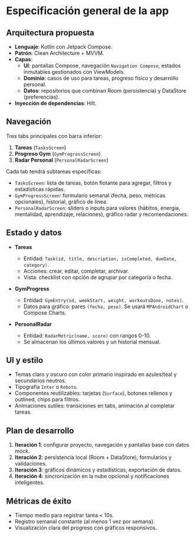 # Especificación general de la app

## Arquitectura propuesta
- **Lenguaje**: Kotlin con Jetpack Compose.
- **Patrón**: Clean Architecture + MVVM.
- **Capas**:
  - **UI**: pantallas Compose, navegación `Navigation Compose`, estados inmutables gestionados con ViewModels.
  - **Dominio**: casos de uso para tareas, progreso físico y desarrollo personal.
  - **Datos**: repositorios que combinan Room (persistencia) y DataStore (preferencias).
- **Inyección de dependencias**: Hilt.

## Navegación
Tres tabs principales con barra inferior:
1. **Tareas** (`TasksScreen`)
2. **Progreso Gym** (`GymProgressScreen`)
3. **Radar Personal** (`PersonalRadarScreen`)

Cada tab tendrá subtareas específicas:
- `TasksScreen`: lista de tareas, botón flotante para agregar, filtros y estadísticas rápidas.
- `GymProgressScreen`: formulario semanal (fecha, peso, métricas opcionales), historial, gráfico de línea.
- `PersonalRadarScreen`: sliders o inputs para valores (hábitos, energía, mentalidad, aprendizaje, relaciones), gráfico radar y recomendaciones.

## Estado y datos
- **Tareas**
  - Entidad: `Task(id, title, description, isCompleted, dueDate, category)`.
  - Acciones: crear, editar, completar, archivar.
  - Vista: checklist con opción de agrupar por categoría o fecha.

- **GymProgress**
  - Entidad: `GymEntry(id, weekStart, weight, workoutsDone, notes)`.
  - Datos para gráfico: pares `(fecha, peso)`. Se usará `MPAndroidChart` o Compose Charts.

- **PersonalRadar**
  - Entidad: `RadarMetric(name, score)` con rangos 0-10.
  - Se almacenan los últimos valores y un historial mensual.

## UI y estilo
- Temas claro y oscuro con color primario inspirado en azules/teal y secundarios neutros.
- Tipografía `Inter` o `Roboto`.
- Componentes reutilizables: tarjetas (`Surface`), botones rellenos y outlined, chips para filtros.
- Animaciones sutiles: transiciones en tabs, animación al completar tareas.

## Plan de desarrollo
1. **Iteración 1**: configurar proyecto, navegación y pantallas base con datos mock.
2. **Iteración 2**: persistencia local (Room + DataStore), formularios y validaciones.
3. **Iteración 3**: gráficos dinámicos y estadísticas, exportación de datos.
4. **Iteración 4**: sincronización en la nube opcional y notificaciones inteligentes.

## Métricas de éxito
- Tiempo medio para registrar tarea < 10s.
- Registro semanal constante (al menos 1 vez por semana).
- Visualización clara del progreso con gráficos responsivos.
